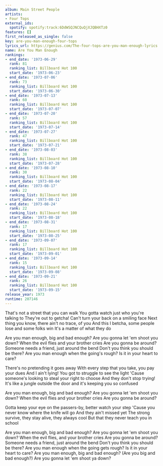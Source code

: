 ```yaml
---
album: Main Street People
artists:
- Four Tops
external_ids:
  spotify: spotify:track:6DdWSQJNCQuQjXJQBHXTz0
features: []
first_released_as_single: false
key: are-you-man-enough-four-tops
lyrics_url: https://genius.com/The-four-tops-are-you-man-enough-lyrics
name: Are You Man Enough
rankings:
- end_date: '1973-06-29'
  rank: 81
  ranking_list: Billboard Hot 100
  start_date: '1973-06-23'
- end_date: '1973-07-06'
  rank: 73
  ranking_list: Billboard Hot 100
  start_date: '1973-06-30'
- end_date: '1973-07-13'
  rank: 60
  ranking_list: Billboard Hot 100
  start_date: '1973-07-07'
- end_date: '1973-07-20'
  rank: 57
  ranking_list: Billboard Hot 100
  start_date: '1973-07-14'
- end_date: '1973-07-27'
  rank: 47
  ranking_list: Billboard Hot 100
  start_date: '1973-07-21'
- end_date: '1973-08-03'
  rank: 38
  ranking_list: Billboard Hot 100
  start_date: '1973-07-28'
- end_date: '1973-08-10'
  rank: 30
  ranking_list: Billboard Hot 100
  start_date: '1973-08-04'
- end_date: '1973-08-17'
  rank: 22
  ranking_list: Billboard Hot 100
  start_date: '1973-08-11'
- end_date: '1973-08-24'
  rank: 22
  ranking_list: Billboard Hot 100
  start_date: '1973-08-18'
- end_date: '1973-08-31'
  rank: 17
  ranking_list: Billboard Hot 100
  start_date: '1973-08-25'
- end_date: '1973-09-07'
  rank: 17
  ranking_list: Billboard Hot 100
  start_date: '1973-09-01'
- end_date: '1973-09-14'
  rank: 15
  ranking_list: Billboard Hot 100
  start_date: '1973-09-08'
- end_date: '1973-09-21'
  rank: 26
  ranking_list: Billboard Hot 100
  start_date: '1973-09-15'
release_year: 1973
runtime: 207146
---
```

That's not a street that you can walk
You gotta watch just who you're talking to
They're out to getcha!
Can't turn your back on a smiling face
Next thing you know, there ain't no trace, of you
And this I betcha, some people lose and some folks win
It's a matter of what they do


Are you man enough, big and bad enough?
Are you gonna let 'em shoot you down?
When the evil flies and your brother cries
Are you gonna be around?
Someone needs a friend, just around the bend
Don't you think you should be there?
Are you man enough when the going's rough?
Is it in your heart to care?


There's no pretending it goes away
With every step that you take, you pay your dues
And I ain't lying!
You got to struggle to see the light
'Cause someone's looking to steal your right to choose
And they don't stop trying!
It's like a jungle outside the door and it's keeping you so confused


Are you man enough, big and bad enough?
Are you gonna let 'em shoot you down?
When the evil flies and your brother cries
Are you gonna be around?


Gotta keep your eye on the passers-by, better watch your step
'Cause you never know where the knife will go
And they ain't missed yet
The strong survive, they stay alive, they always cool
But that they never teach you in school


Are you man enough, big and bad enough?
Are you gonna let 'em shoot you down?
When the evil flies, and your brother cries
Are you gonna be around?
Someone needs a friend, just around the bend
Don't you think you should be there?
Are you man enough when the going gets rough?
Is it in your heart to care?
Are you man enough, big and bad enough?
(Are you big and bad enough?)
Are you gonna let 'em shoot ya down?
